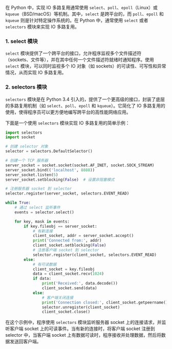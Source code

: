 在 Python 中，实现 IO 多路复用通常使用 `select`、`poll`、`epoll`（Linux）或 `kqueue`（BSD/macOS）等机制。其中，`select` 是跨平台的，而 `poll`、`epoll` 和 `kqueue` 则是针对特定操作系统的。在 Python 中，通常使用 `select` 或者 `selectors` 模块来实现 IO 多路复用。

### 1. select 模块
   `select` 模块提供了一个跨平台的接口，允许程序监视多个文件描述符（sockets、文件等），并在其中任何一个文件描述符就绪时通知程序。使用 `select` 模块，可以同时监视多个 IO 对象（如 sockets）的可读性、可写性和异常情况，从而实现 IO 多路复用。

### 2. selectors 模块
   `selectors` 模块是在 Python 3.4 引入的，提供了一个更高级的接口，封装了底层的多路复用机制（如 `select`、`poll`、`epoll` 和 `kqueue`）。它简化了 IO 多路复用的使用，使得程序员可以更方便地编写跨平台的高性能网络应用。

下面是一个使用 `selectors` 模块实现 IO 多路复用的简单示例：

```python
import selectors
import socket

# 创建 selector 对象
selector = selectors.DefaultSelector()

# 创建一个 TCP 服务器
server_socket = socket.socket(socket.AF_INET, socket.SOCK_STREAM)
server_socket.bind(('localhost', 8888))
server_socket.listen(5)
server_socket.setblocking(False)  # 设置非阻塞模式

# 注册服务器 socket 到 selector
selector.register(server_socket, selectors.EVENT_READ)

while True:
    # 通过 select 监听事件
    events = selector.select()

    for key, mask in events:
        if key.fileobj == server_socket:
            # 有新连接
            client_socket, addr = server_socket.accept()
            print('Connected from:', addr)
            client_socket.setblocking(False)
            # 注册客户端 socket 到 selector
            selector.register(client_socket, selectors.EVENT_READ)
        else:
            # 有可读数据
            client_socket = key.fileobj
            data = client_socket.recv(1024)
            if data:
                print('Received:', data.decode())
                client_socket.send(data)
            else:
                # 客户端关闭连接
                print('Connection closed:', client_socket.getpeername())
                selector.unregister(client_socket)
                client_socket.close()
```

在这个示例中，程序使用 `selectors` 模块监听服务器 socket 上的连接请求，并监听客户端 socket 上的可读事件。当有新的连接时，将客户端 socket 注册到 selector 中，当客户端 socket 上有数据可读时，程序接收并处理数据，然后将数据发送回客户端。